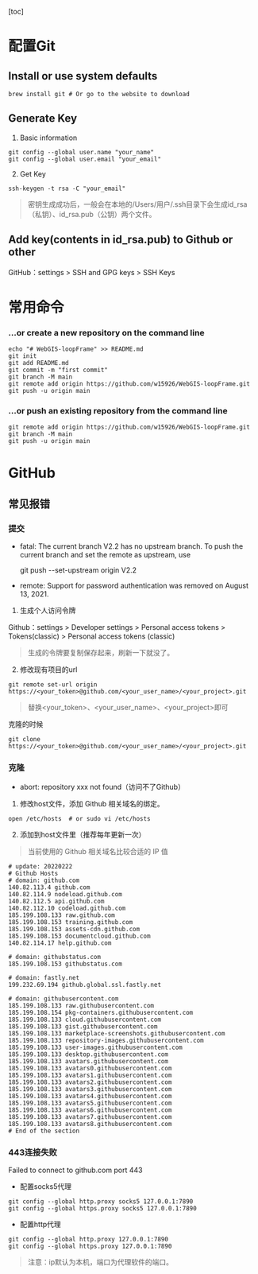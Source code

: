 [toc]

# 配置Git

## Install or use system defaults

```shell
brew install git # Or go to the website to download
```



## Generate Key

1. Basic information

```shell
git config --global user.name "your_name"  
git config --global user.email "your_email"
```

2. Get Key

```shell
ssh-keygen -t rsa -C "your_email"
```

> 密钥生成成功后，一般会在本地的/Users/用户/.ssh目录下会生成id_rsa（私钥）、id_rsa.pub（公钥）两个文件。



## Add key(contents in id_rsa.pub) to Github or other

GitHub：settings > SSH and GPG keys > SSH Keys



# 常用命令

### …or create a new repository on the command line

```shell
echo "# WebGIS-loopFrame" >> README.md
git init
git add README.md
git commit -m "first commit"
git branch -M main
git remote add origin https://github.com/w15926/WebGIS-loopFrame.git
git push -u origin main
```

### …or push an existing repository from the command line

```shell
git remote add origin https://github.com/w15926/WebGIS-loopFrame.git
git branch -M main
git push -u origin main
```



# GitHub

## 常见报错

### 提交

- fatal: The current branch V2.2 has no upstream branch.
  To push the current branch and set the remote as upstream, use

    git push --set-upstream origin V2.2



- remote: Support for password authentication was removed on August 13, 2021. 

1. 生成个人访问令牌

Github：settings > Developer settings > Personal access tokens > Tokens(classic) > Personal access tokens (classic)

> 生成的令牌要复制保存起来，刷新一下就没了。



2. 修改现有项目的url

```shell
git remote set-url origin  https://<your_token>@github.com/<your_user_name>/<your_project>.git
```

> 替换<your_token>、<your_user_name>、<your_project>即可



克隆的时候

```shell
git clone https://<your_token>@github.com/<your_user_name>/<your_project>.git
```



### 克隆

- abort: repository xxx not found（访问不了Github）

1. 修改host文件，添加 Github 相关域名的绑定。

```shell
open /etc/hosts  # or sudo vi /etc/hosts
```



2. 添加到host文件里（推荐每年更新一次）

> 当前使用的 Github 相关域名比较合适的 IP 值

```shell
# update: 20220222
# Github Hosts
# domain: github.com
140.82.113.4 github.com
140.82.114.9 nodeload.github.com
140.82.112.5 api.github.com
140.82.112.10 codeload.github.com
185.199.108.133 raw.github.com
185.199.108.153 training.github.com
185.199.108.153 assets-cdn.github.com
185.199.108.153 documentcloud.github.com
140.82.114.17 help.github.com

# domain: githubstatus.com
185.199.108.153 githubstatus.com

# domain: fastly.net
199.232.69.194 github.global.ssl.fastly.net

# domain: githubusercontent.com
185.199.108.133 raw.githubusercontent.com
185.199.108.154 pkg-containers.githubusercontent.com
185.199.108.133 cloud.githubusercontent.com
185.199.108.133 gist.githubusercontent.com
185.199.108.133 marketplace-screenshots.githubusercontent.com
185.199.108.133 repository-images.githubusercontent.com
185.199.108.133 user-images.githubusercontent.com
185.199.108.133 desktop.githubusercontent.com
185.199.108.133 avatars.githubusercontent.com
185.199.108.133 avatars0.githubusercontent.com
185.199.108.133 avatars1.githubusercontent.com
185.199.108.133 avatars2.githubusercontent.com
185.199.108.133 avatars3.githubusercontent.com
185.199.108.133 avatars4.githubusercontent.com
185.199.108.133 avatars5.githubusercontent.com
185.199.108.133 avatars6.githubusercontent.com
185.199.108.133 avatars7.githubusercontent.com
185.199.108.133 avatars8.githubusercontent.com
# End of the section
```



### 443连接失败
Failed to connect to github.com port 443

- 配置socks5代理

```shell
git config --global http.proxy socks5 127.0.0.1:7890
git config --global https.proxy socks5 127.0.0.1:7890
```

- 配置http代理

```shell
git config --global http.proxy 127.0.0.1:7890
git config --global https.proxy 127.0.0.1:7890
```

> 注意：ip默认为本机，端口为代理软件的端口。
